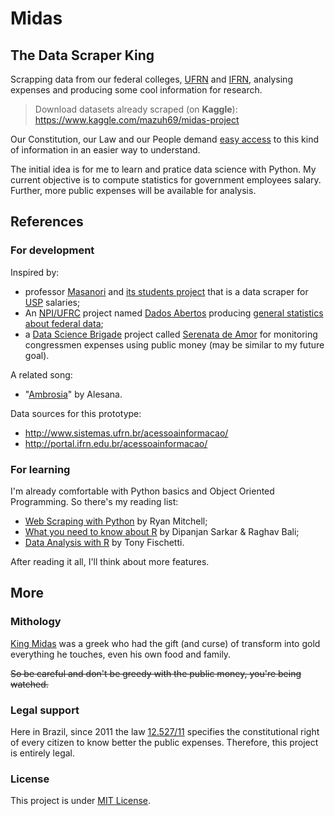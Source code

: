# Midas
## The Data Scraper King

Scrapping data from our federal colleges, [UFRN](http://ufrn.br/) and [IFRN](http://portal.ifrn.edu.br/), analysing expenses and producing some cool information for research.

> Download datasets already scraped (on **Kaggle**): https://www.kaggle.com/mazuh69/midas-project

Our Constitution, our Law and our People demand [easy access](http://portal.ifrn.edu.br/acessoainformacao/sobre-a-lei-de-acesso-a-informacao-1/apresentacao-da-lei-de-acesso-lai/at_download/file) to this kind of information in an easier way to understand.

The initial idea is for me to learn and pratice data science with Python. My current objective is to compute statistics for government employees salary. Further, more public expenses will be available for analysis.

## References

### For development

Inspired by:
- professor [Masanori](https://github.com/fmasanori) and [its students project](https://gist.github.com/fmasanori/6ae7d880da86b61b5f2736da0f341376) that is a data scraper for [USP](http://www5.usp.br/) salaries;
- An [NPI/UFRC](https://github.com/npi-ufc-qxd) project named [Dados Abertos](https://github.com/npi-ufc-qxd/dados-abertos) producing [general statistics about federal data](https://crislanio.wordpress.com/2017/06/02/analise-dos-dados-abertos-do-governo-federal/);
- a [Data Science Brigade](https://github.com/datasciencebr) project called [Serenata de Amor](https://github.com/datasciencebr/serenata-de-amor) for monitoring congressmen expenses using public money (may be similar to my future goal).

A related song:
- "[Ambrosia](https://play.google.com/music/preview/T3glibqusns5cmhzcr6crcnwz34)" by Alesana.

Data sources for this prototype:
- http://www.sistemas.ufrn.br/acessoainformacao/
- http://portal.ifrn.edu.br/acessoainformacao/

### For learning

I'm already comfortable with Python basics and Object Oriented Programming. So there's my reading list:
- [Web Scraping with Python](http://shop.oreilly.com/product/0636920034391.do) by Ryan Mitchell;
- [What you need to know about R](https://www.packtpub.com/packt/free-ebook/what-you-need-know-about-r) by Dipanjan Sarkar & Raghav Bali;
- [Data Analysis with R](https://www.packtpub.com/big-data-and-business-intelligence/data-analysis-r) by Tony Fischetti.

After reading it all, I'll think about more features.

## More

### Mithology

[King Midas](https://en.wikipedia.org/wiki/Midas) was a greek who had the gift (and curse) of transform into gold everything he touches, even his own food and family.

~~So be careful and don't be greedy with the public money, you're being watched.~~

### Legal support

Here in Brazil, since 2011 the law [12.527/11](http://www.planalto.gov.br/ccivil_03/_ato2011-2014/2011/lei/l12527.htm) specifies the constitutional right of every citizen to know better the public expenses. Therefore, this project is entirely legal.

### License

This project is under [MIT License](./LICENSE).

